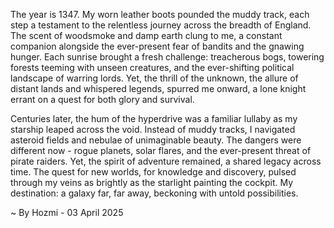 
The year is 1347.  My worn leather boots pounded the muddy track, each step a testament to the relentless journey across the breadth of England.  The scent of woodsmoke and damp earth clung to me, a constant companion alongside the ever-present fear of bandits and the gnawing hunger.  Each sunrise brought a fresh challenge: treacherous bogs, towering forests teeming with unseen creatures, and the ever-shifting political landscape of warring lords.  Yet, the thrill of the unknown, the allure of distant lands and whispered legends, spurred me onward, a lone knight errant on a quest for both glory and survival.


Centuries later, the hum of the hyperdrive was a familiar lullaby as my starship leaped across the void.  Instead of muddy tracks, I navigated asteroid fields and nebulae of unimaginable beauty.  The dangers were different now - rogue planets, solar flares, and the ever-present threat of pirate raiders.  Yet, the spirit of adventure remained, a shared legacy across time. The quest for new worlds, for knowledge and discovery, pulsed through my veins as brightly as the starlight painting the cockpit.  My destination: a galaxy far, far away, beckoning with untold possibilities.

~ By Hozmi - 03 April 2025

